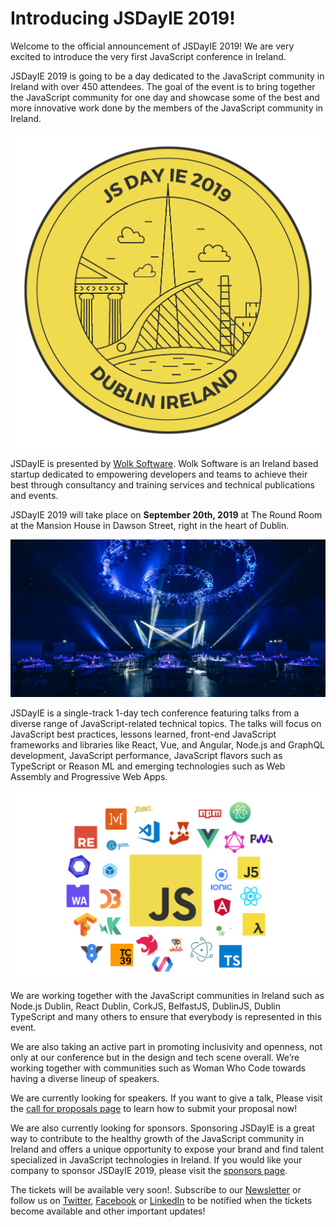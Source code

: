 # Introducing JSDayIE 2019!

Welcome to the official announcement of JSDayIE 2019! 
We are very excited to introduce the very first JavaScript conference in Ireland.

JSDayIE 2019 is going to be a day dedicated to the JavaScript community in Ireland with over 450 attendees. The goal of the event is to bring together the JavaScript community for one day and showcase some of the best and more innovative work done by the members of the JavaScript community in Ireland.

![](/media/sticker_2019.png)

JSDayIE is presented by [Wolk Software](http://www.wolksoftware.com/). Wolk Software is an Ireland based startup dedicated to empowering developers and teams to achieve their best through consultancy and training services and technical publications and events.

JSDayIE 2019 will take place on **September 20th, 2019** at The Round Room at the Mansion House in Dawson Street, right in the heart of Dublin.

![](/media/venue1.png)

JSDayIE is a single-track 1-day tech conference featuring talks from a diverse range of JavaScript-related technical topics. The talks will focus on JavaScript best practices, lessons learned, front-end JavaScript frameworks and libraries like React, Vue, and Angular, Node.js and GraphQL development, JavaScript performance, JavaScript flavors such as TypeScript or Reason ML and emerging technologies such as Web Assembly and Progressive Web Apps.

![](/media/js_galaxy_2019.png)

We are working together with the JavaScript communities in Ireland such as Node.js Dublin, React Dublin, CorkJS, BelfastJS, DublinJS, Dublin TypeScript and many others to ensure that everybody is represented in this event. 

We are also taking an active part in promoting inclusivity and openness, not only at our conference but in the design and tech scene overall. We’re working together with communities such as Woman Who Code towards having a diverse lineup of speakers.

We are currently looking for speakers. If you want to give a talk, Please visit the [call for proposals page](/cfp) to learn how to submit your proposal now!

We are also currently looking for sponsors. Sponsoring JSDayIE is a great way to contribute to the healthy growth of the JavaScript community in Ireland and offers a unique opportunity to expose your brand and find talent specialized in JavaScript technologies in Ireland. If you would like your company to sponsor JSDayIE 2019, please visit the [sponsors page](/sponsors).

The tickets will be available very soon!. Subscribe to our [Newsletter](/newsletter) or follow us on [Twitter](https://twitter.com/jsdayireland), [Facebook](https://www.facebook.com/Jsdayie-336263463661254) or [LinkedIn](https://www.linkedin.com/company/jsdayie) to be notified when the tickets become available and other important updates!
